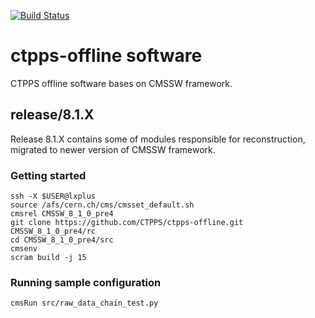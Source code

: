 [![Build Status](https://travis-ci.org/CTPPS/ctpps-offline.svg?branch=develop)](https://travis-ci.org/CTPPS/ctpps-offline)

# ctpps-offline software

CTPPS offline software bases on CMSSW framework. 


## release/8.1.X

Release 8.1.X contains some of modules responsible for reconstruction,
migrated to newer version of CMSSW framework.

### Getting started

```
ssh -X $USER@lxplus
source /afs/cern.ch/cms/cmsset_default.sh
cmsrel CMSSW_8_1_0_pre4
git clone https://github.com/CTPPS/ctpps-offline.git CMSSW_8_1_0_pre4/rc
cd CMSSW_8_1_0_pre4/src
cmsenv
scram build -j 15
```

### Running sample configuration

```
cmsRun src/raw_data_chain_test.py
```
